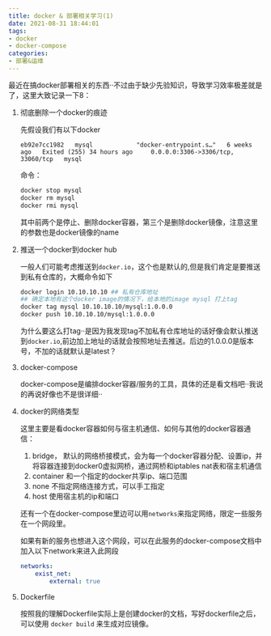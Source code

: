 ```yaml
---
title: docker & 部署相关学习(1)
date: 2021-08-31 18:44:01
tags:
- docker
- docker-compose
categories:
- 部署&运维
---
```


最近在搞docker部署相关的东西··不过由于缺少先验知识，导致学习效率极差就是了，这里大致记录一下8：

<!--more-->

1. 彻底删除一个docker的痕迹

    先假设我们有以下docker
    ```
    eb92e7cc1982   mysql            "docker-entrypoint.s…"   6 weeks ago   Exited (255) 34 hours ago     0.0.0.0:3306->3306/tcp, 33060/tcp   mysql
    ```
    命令：
    ```sh
    docker stop mysql
    docker rm mysql
    docker rmi mysql
    ```

    其中前两个是停止、删除docker容器，第三个是删除docker镜像，注意这里的参数也是docker镜像的name


2. 推送一个docker到docker hub

    一般人们可能考虑推送到`docker.io`，这个也是默认的,但是我们肯定是要推送到私有仓库的，大概命令如下

    ```sh
    docker login 10.10.10.10 ## 私有仓库地址
    ## 确定本地有这个docker image的情况下，给本地的image mysql 打上tag
    docker tag mysql 10.10.10.10/mysql:1.0.0.0
    docker push 10.10.10.10/mysql:1.0.0.0
    ```
    为什么要这么打tag··是因为我发现tag不加私有仓库地址的话好像会默认推送到`docker.io`,前边加上地址的话就会按照地址去推送。后边的1.0.0.0是版本号，不加的话就默认是latest？

3. docker-compose

    docker-compose是编排docker容器/服务的工具，具体的还是看文档吧··我说的再说好像也不是很详细··

4. docker的网络类型

    这里主要是看docker容器如何与宿主机通信、如何与其他的docker容器通信：

    1. bridge， 默认的网络桥接模式，会为每一个docker容器分配、设置ip，并将容器连接到docker0虚拟网桥，通过网桥和iptables nat表和宿主机通信
    2. container 和一个指定的docker共享ip、端口范围
    3. none 不指定网络连接方式，可以手工指定
    4. host 使用宿主机的ip和端口

    还有一个在docker-compose里边可以用`networks`来指定网络，限定一些服务在一个网段里。

    如果有新的服务也想进入这个网段，可以在此服务的docker-compose文档中加入以下network来进入此网段
    ```yml
    networks:
        exist_net:
            external: true
    ```


5. Dockerfile

    按照我的理解Dockerfile实际上是创建docker的文档，写好dockerfile之后，可以使用
    `docker build` 来生成对应镜像。

